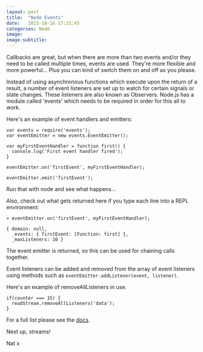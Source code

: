 ```yaml
---
layout: post
title:  "Node Events"
date:   2015-10-16 17:31:45
categories: Node
image:
image-subtitle:
---
```


Callbacks are great, but when there are more than two events and/or they need to be called multiple times, events are used. They're more flexible and more powerful... Plus you can kind of switch them on and off as you please.

Instead of using asynchronous functions which execute upon the return of a result, a number of event listeners are set up to watch for certain signals or state changes. These listeners are also known as Observers. Node.js has a module called 'events' which needs to be required in order for this all to work.

Here's an example of event handlers and emitters:

    var events = require('events');
    var eventEmitter = new events.EventEmitter();

    var myFirstEventHandler = function first() {
      console.log('First event handler fired');
    }

    eventEmitter.on('firstEvent', myFirstEventHandler);

    eventEmitter.emit('firstEvent');

Run that with node and see what happens...

Also, check out what gets returned here if you type each line into a REPL environment:

    > eventEmitter.on('firstEvent', myFirstEventHandler);

    { domain: null,
      _events: { firstEvent: [Function: first] },
      _maxListeners: 10 }

The event emitter is returned, so this can be used for chaining calls together.

Event listeners can be added and removed from the array of event listeners using methods such as ``eventEmitter.addListener(event, listener)``.

Here's an example of removeAllListeners in use.

    if(counter === 15) {
      readStream.removeAllListeners('data');
    }

For a full list please see the <a href="https://nodejs.org/api/events.html">docs</a>.

Next up, streams!

Nat x
